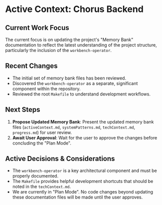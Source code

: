 # Active Context: Chorus Backend

## Current Work Focus

The current focus is on updating the project's "Memory Bank" documentation to reflect the latest understanding of the project structure, particularly the inclusion of the `workbench-operator`.

## Recent Changes

-   The initial set of memory bank files has been reviewed.
-   Discovered the `workbench-operator` as a separate, significant component within the repository.
-   Reviewed the root `Makefile` to understand development workflows.

## Next Steps

1.  **Propose Updated Memory Bank**: Present the updated memory bank files (`activeContext.md`, `systemPatterns.md`, `techContext.md`, `progress.md`) for user review.
2.  **Await User Approval**: Wait for the user to approve the changes before concluding the "Plan Mode".

## Active Decisions & Considerations

-   The `workbench-operator` is a key architectural component and must be properly documented.
-   The `Makefile` provides helpful development shortcuts that should be noted in the `techContext.md`.
-   We are currently in "Plan Mode". No code changes beyond updating these documentation files will be made until the user approves.
